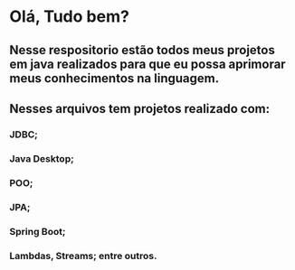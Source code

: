 # Olá, Tudo bem?

## Nesse respositorio estão todos meus projetos em java realizados para que eu possa aprimorar meus conhecimentos na linguagem.

## Nesses arquivos tem projetos realizado com: 
### JDBC;
### Java Desktop;
### POO;
### JPA;
### Spring Boot;
### Lambdas, Streams; entre outros. 
